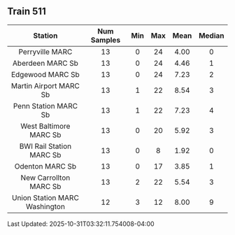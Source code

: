 ## Train 511

| Station | Num Samples | Min | Max | Mean | Median |
| :-----: | :---------: | :-: | :-: | :--: | :----: |
| Perryville MARC | 13 | 0 | 24 | 4.00 | 0 |
| Aberdeen MARC Sb | 13 | 0 | 24 | 4.46 | 1 |
| Edgewood MARC Sb | 13 | 0 | 24 | 7.23 | 2 |
| Martin Airport MARC Sb | 13 | 1 | 22 | 8.54 | 3 |
| Penn Station MARC Sb | 13 | 1 | 22 | 7.23 | 4 |
| West Baltimore MARC Sb | 13 | 0 | 20 | 5.92 | 3 |
| BWI Rail Station MARC Sb | 13 | 0 | 8 | 1.92 | 0 |
| Odenton MARC Sb | 13 | 0 | 17 | 3.85 | 1 |
| New Carrollton MARC Sb | 13 | 2 | 22 | 5.54 | 3 |
| Union Station MARC Washington | 12 | 3 | 12 | 8.00 | 9 |


Last Updated: 2025-10-31T03:32:11.754008-04:00